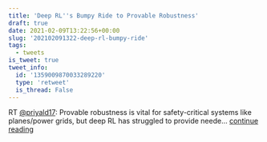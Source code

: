 ```yaml
---
title: 'Deep RL''s Bumpy Ride to Provable Robustness'
draft: true
date: 2021-02-09T13:22:56+00:00
slug: '202102091322-deep-rl-bumpy-ride'
tags:
  - tweets
is_tweet: true
tweet_info:
  id: '1359009870033289220'
  type: 'retweet'
  is_thread: False
---
```




RT [@priyald17](https://x.com/priyald17): Provable robustness is vital for safety-critical systems like planes/power grids, but deep RL has struggled to provide neede… [continue reading](https://x.com/sytelus/status/1359009870033289220)
